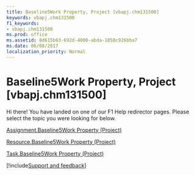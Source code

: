 ```yaml
---
title: Baseline5Work Property, Project [vbapj.chm131500]
keywords: vbapj.chm131500
f1_keywords:
- vbapj.chm131500
ms.prod: office
ms.assetid: 8d615b63-692d-4000-abda-1858c926bba7
ms.date: 06/08/2017
localization_priority: Normal
---
```



# Baseline5Work Property, Project [vbapj.chm131500]

Hi there! You have landed on one of our F1 Help redirector pages. Please select the topic you were looking for below.

[Assignment.Baseline5Work Property (Project)](http://msdn.microsoft.com/library/16893da5-816f-4cdc-c256-09c3860532a6%28Office.15%29.aspx)

[Resource.Baseline5Work Property (Project)](http://msdn.microsoft.com/library/0df841e3-9c88-f252-2f30-f64f7507369a%28Office.15%29.aspx)

[Task.Baseline5Work Property (Project)](http://msdn.microsoft.com/library/2b9eab7b-9286-d1b3-8072-e6db2eccf85d%28Office.15%29.aspx)

[!include[Support and feedback](~/includes/feedback-boilerplate.md)]